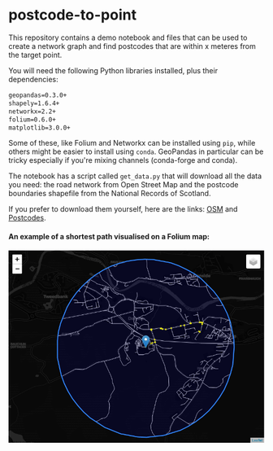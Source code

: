 # postcode-to-point

This repository contains a demo notebook and files that can be used to create a network graph and find postcodes that are within x meteres from the target point. 

You will need the following Python libraries installed, plus their dependencies:

```
geopandas=0.3.0+
shapely=1.6.4+
networkx=2.2+
folium=0.6.0+
matplotlib=3.0.0+
```

Some of these, like Folium and Networkx can be installed using `pip`, while others might be easier to install using `conda`. GeoPandas in particular can be tricky especially if you're mixing channels (conda-forge and conda).

The notebook has a script called `get_data.py` that will download all the data you need: the road network from Open Street Map and the postcode boundaries shapefile from the National Records of Scotland. 

If  you prefer to download them yourself, here are the links: [OSM](https://download.geofabrik.de/europe/great-britain/scotland.html) and [Postcodes](https://www.nrscotland.gov.uk/statistics-and-data/geography/our-products/scottish-postcode-directory/2018-2). 

#### An example of a shortest path visualised on a Folium map:

![Example 1](Shortest%20Path%20Visualised%20on%20Map.png)
